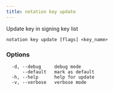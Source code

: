 ```yaml
---
title: notation key update
---
```


Update key in signing key list

```
notation key update [flags] <key_name>
```

### Options

```
  -d, --debug     debug mode
      --default   mark as default
  -h, --help      help for update
  -v, --verbose   verbose mode
```

